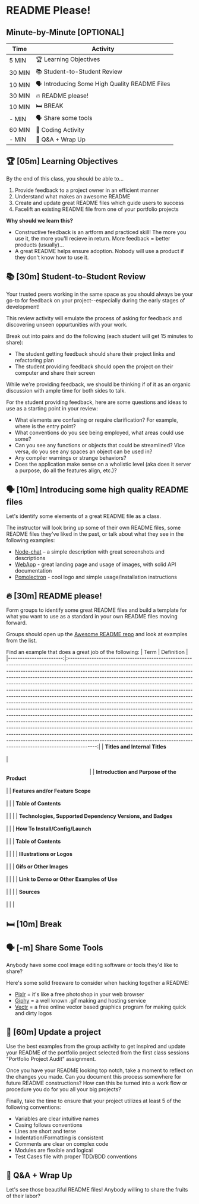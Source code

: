 # README Please!

## Minute-by-Minute [OPTIONAL]

|**Time**  | **Activity**              |
 --------- | ------------------------- |
| 5 MIN     | 🏆 Learning Objectives    |
| 30 MIN    | 📚 Student-to-Student Review   |
| 10 MIN    | 🗣️ Introducing Some High Quality README Files   |
| 30 MIN    | 🔥 README please!    |
| 10 MIN    | 🛏️ BREAK                     |
| - MIN    | 🗣️ Share some tools   |
| 60 MIN    | 🚜 Coding Activity     |
| - MIN     | 💪 Q&A + Wrap Up       |

## 🏆 [05m] Learning Objectives

By the end of this class, you should be able to...

1. Provide feedback to a project owner in an efficient manner
1. Understand what makes an awesome README
1. Create and update great README files which guide users to success
1. Facelift an existing README file from one of your portfolio projects

**Why should we learn this?**
- Constructive feedback is an artform and practiced skill! The more you use it, the more you'll recieve in return. More feedback = better products (usually)...
- A great README helps ensure adoption. Nobody will use a product if they don't know how to use it.



## 📚 [30m] Student-to-Student Review 

Your trusted peers working in the same space as you should always be your go-to for feedback on your project--especially during the early stages of development!

This review activity will emulate the process of asking for feedback and discovering unseen oppurtunities with your work.

Break out into pairs and do the following (each student will get 15 minutes to share):
- The student getting feedback should share their project links and refactoring plan
- The student providing feedback should open the project on their computer and share their screen

While we're providing feedback, we should be thinking if of it as an organic discussion with ample time for both sides to talk.

For the student providing feedback, here are some questions and ideas to use as a starting point in your review:
- What elements are confusing or require clarification? For example, where is the entry point?
- What conventions do you see being employed, what areas could use some?
- Can you see any functions or objects that could be streamlined? Vice versa, do you see any spaces an object can be used in?
- Any compiler warnings or strange behaviors?
- Does the application make sense on a wholistic level (aka does it server a purpose, do all the features align, etc.)?

## 🗣️ [10m] Introducing some high quality README files

Let's identify some elements of a great README file as a class.

The instructor will look bring up some of their own README files, some README files they've liked in the past, or talk about what they see in the following examples:
- [Node-chat](https://github.com/igorantun/node-chat) – a simple description with great screenshots and descriptions
- [WebApp](https://github.com/iharsh234/WebApp) - great landing page and usage of images, with solid API documentation
- [Pomolectron]() - cool logo and simple usage/installation instructions

## 🔥 [30m] README please! 

Form groups to identify some great README files and build a template for what you want to use as a standard in your own README files moving forward.

Groups should open up the [Awesome README repo](https://github.com/matiassingers/awesome-readme) and look at examples from the list. 

Find an example that does a great job of the following:
|                   Term |                                                                                                                                                                                                                                                                                                                                                                                                                                                                                                                                                                    Definition                                                                                                                                                                                                                                                                                                                                                                                                                                                                                                                                                                    |
|-----------------------:|:------------------------------------------------------------------------------------------------------------------------------------------------------------------------------------------------------------------------------------------------------------------------------------------------------------------------------------------------------------------------------------------------------------------------------------------------------------------------------------------------------------------------------------------------------------------------------------------------------------------------------------------------------------------------------------------------------------------------------------------------------------------------------------------------------------------------------------------------------------------------------------------------------------------------------------------------------------------------------------------------------------------------------------------------------------------------------------------------------------------------------------------------:|
| **Titles and Internal Titles**<br><br> | &nbsp;&nbsp;&nbsp;&nbsp;&nbsp;&nbsp;&nbsp;&nbsp;&nbsp;&nbsp;&nbsp;&nbsp;&nbsp;&nbsp;&nbsp;&nbsp;&nbsp;&nbsp;&nbsp;&nbsp;&nbsp;&nbsp;&nbsp;&nbsp;&nbsp;&nbsp;&nbsp;&nbsp;&nbsp;&nbsp;&nbsp;&nbsp;&nbsp;&nbsp;&nbsp;&nbsp;&nbsp;&nbsp;&nbsp;&nbsp;&nbsp;&nbsp;&nbsp;&nbsp;&nbsp;&nbsp;&nbsp;&nbsp;&nbsp;&nbsp;&nbsp;&nbsp;&nbsp;&nbsp;&nbsp;&nbsp;&nbsp;&nbsp;&nbsp;&nbsp;&nbsp;&nbsp;&nbsp;&nbsp;&nbsp;&nbsp;&nbsp;&nbsp;&nbsp;&nbsp;&nbsp;&nbsp;&nbsp;&nbsp;&nbsp;&nbsp;&nbsp;&nbsp;&nbsp;&nbsp;&nbsp;&nbsp;&nbsp;&nbsp;&nbsp;&nbsp;&nbsp;&nbsp;&nbsp;&nbsp;&nbsp;&nbsp;&nbsp;&nbsp;&nbsp;&nbsp;&nbsp;&nbsp;&nbsp;&nbsp;&nbsp;&nbsp;&nbsp;&nbsp;&nbsp;&nbsp;&nbsp;&nbsp;&nbsp;&nbsp;&nbsp;&nbsp;&nbsp;&nbsp;&nbsp;&nbsp;&nbsp;&nbsp;&nbsp;&nbsp;&nbsp;&nbsp;&nbsp;&nbsp;&nbsp;&nbsp;&nbsp;&nbsp;&nbsp;&nbsp;&nbsp;&nbsp;&nbsp;&nbsp;&nbsp;&nbsp;&nbsp;&nbsp;&nbsp;&nbsp;&nbsp;&nbsp;&nbsp;&nbsp;&nbsp;&nbsp;&nbsp;&nbsp;&nbsp;&nbsp;&nbsp;&nbsp;&nbsp;&nbsp;&nbsp;&nbsp;&nbsp;&nbsp;&nbsp;&nbsp;&nbsp;&nbsp;&nbsp;&nbsp;&nbsp;&nbsp;&nbsp;&nbsp;&nbsp;&nbsp;&nbsp;&nbsp;&nbsp;&nbsp;&nbsp;&nbsp;&nbsp;&nbsp;&nbsp;&nbsp;&nbsp;&nbsp;&nbsp;&nbsp; |
| **Introduction and Purpose of the Product** <br><br> |
| **Features and/or Feature Scope** <br><br> |                                                                                                                                                                                                                                                                                                                                                                                                                                                                                                                                                                                                                                                                                                                                                                                                                                                                                                                                                                                                                                                                                                                                                  |
| **Table of Contents**       <br><br> |                                                                                                                                                                                                                                                                                                                                                                                                                                                                                                                                                                                                                                                                                                                                                                                                                                                                                                                                                                                                                                                                                                                                                  |                                                                                                                                                                                                                                                                                                                                                                                                                                                                                                                                                                                                                                                                                                                                                                                                                                                                                                                                                                                                                                                                                                                                           |
| **Technologies, Supported Dependency Versions, and Badges** <br><br> |                                                                                                                                                                                                                                                                                                                                                                                                                                                                                                                                                                                                                                                                                                                                                                                                                                                                                                                                                                                                                                                                                                                                                  |
| **How To Install/Config/Launch**       <br><br> |                                                                                                                                                                                                                                                                                                                                                                                                                                                                                                                                                                                                                                                                                                                                                                                                                                                                                                                                                                                                                                                                                                                                                  |
| **Table of Contents**       <br><br> |                                                                                                                                                                                                                                                                                                                                                                                                                                                                                                                                                                                                                                                                                                                                                                                                                                                                                                                                                                                                                                                                                                                                                  |                                                                                                                                                                                                                                                                                                                                                                                                                                                                                                                                                                                                                                                                                                                                                                                                                                                                                                                                                                                                                                                                                                                                           |
| **Illustrations or Logos**    <br><br> |                                                                                                                                                                                                                                                                                                                                                                                                                                                                                                                                                                                                                                                                                                                                                                                                                                                                                                                                                                                                                                                                                                                                                  |
| **Gifs or Other Images**       <br><br> |                                                                                                                                                                                                                                                                                                                                                                                                                                                                                                                                                                                                                                                                                                                                                                                                                                                                                                                                                                                                                                                                                                                                                  |                                                                                                                                                                                                                                                                                                                                                                                                                                                                                                                                                                                                                                                                                                                                                                                                                                                                                                                                                                                                                                                                                                                                           |
| **Link to Demo or Other Examples of Use**       <br><br> |                                                                                                                                                                                                                                                                                                                                                                                                                                                                                                                                                                                                                                                                                                                                                                                                                                                                                                                                                                                                                                                                                                                                                  |                                                                                                                                                                                                                                                                                                                                                                                                                                                                                                                                                                                                                                                                                                                                                                                                                                                                                                                                                                                                                                                                                                                                           |
| **Sources**       <br><br> |                                                                                                                                                                                                                                                                                                                                                                                                                                                                                                                                                                                                                                                                                                                                                                                                                                                                                                                                                                                                                                                                                                                                                  |                                                                                                                                                                                                                                                                                                                                                                                                                                                                                                                                                                                                                                                                                                                                                                                                                                                                                                                                                                                                                                                                                                                                           |


## 🛏️ [10m] Break

## 🗣️ [-m] Share Some Tools

Anybody have some cool image editing software or tools they'd like to share?

Here's some solid freeware to consider when hacking together a README:
- [Pixlr](https://pixlr.com/x/) = it's like a free photoshop in your web browser
- [Giphy](https://giphy.com/create/gifmaker) = a well known .gif making and hosting service
- [Vectr](https://vectr.com) = a free online vector based graphics program for making quick and dirty logos


## 🚜 [60m] Update a project

Use the best examples from the group activity to get inspired and update your README of the portfolio project selected from the first class sessions "Portfolio Project Audit" assignment.

Once you have your README looking top notch, take a moment to reflect on the changes you made. Can you document this process somewhere for future README constructions? How can this be turned into a work flow or procedure you do for you all your big projects?

Finally, take the time to ensure that your project utilizes at least 5 of the following conventions:
- Variables are clear intuitive names
- Casing follows conventions
- Lines are short and terse 
- Indentation/Formatting is consistent 
- Comments are clear on complex code
- Modules are flexible and logical
- Test Cases file with proper TDD/BDD conventions


## 💪 Q&A + Wrap Up 

Let's see those beautiful README files! Anybody willing to share the fruits of their labor?

